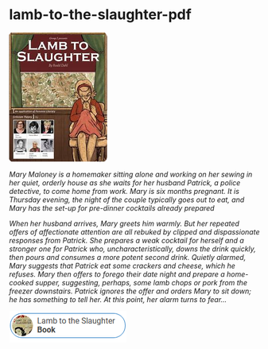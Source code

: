 # lamb-to-the-slaughter-pdf

<img src="https://github.com/MariaWest/lamb-to-the-slaughter-pdf/blob/main/ls.png"/>

*Mary Maloney is a homemaker sitting alone and working on her sewing in her quiet, orderly house as she waits for her husband Patrick, a police detective, to come home from work. Mary is six months pregnant. It is Thursday evening, the night of the couple typically goes out to eat, and Mary has the set-up for pre-dinner cocktails already prepared*

*When her husband arrives, Mary greets him warmly. But her repeated offers of affectionate attention are all rebuked by clipped and dispassionate responses from Patrick. She prepares a weak cocktail for herself and a stronger one for Patrick who, uncharacteristically, downs the drink quickly, then pours and consumes a more potent second drink. Quietly alarmed, Mary suggests that Patrick eat some crackers and cheese, which he refuses. Mary then offers to forego their date night and prepare a home-cooked supper, suggesting, perhaps, some lamb chops or pork from the freezer downstairs. Patrick ignores the offer and orders Mary to sit down; he has something to tell her. At this point, her alarm turns to fear...*

<img src="https://github.com/MariaWest/lamb-to-the-slaughter-pdf/blob/main/dl.png"/>
